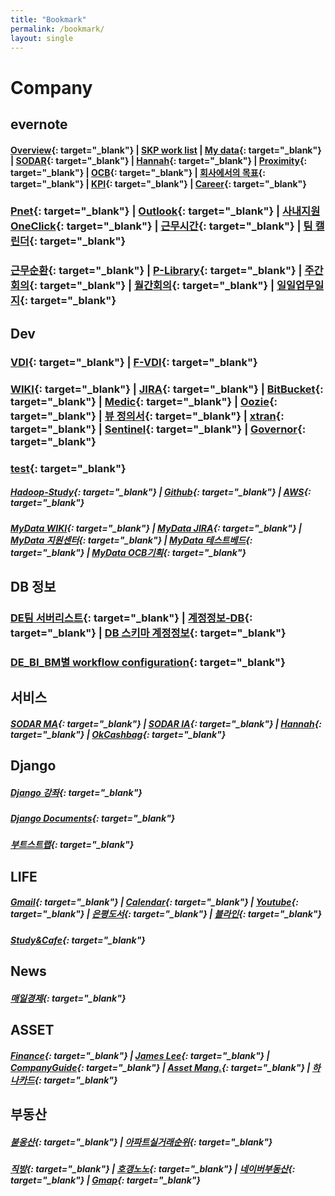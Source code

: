 ```yaml
---
title: "Bookmark"
permalink: /bookmark/
layout: single
---
```


# Company

## evernote

#### [Overview](evernote:///view/81714896/s455/3ff3368a-c62d-472f-907c-ddf89ae55209/d7c864fc-db4f-4105-8644-91e9af9cd41f){: target="_blank"}  |  [SKP work list](evernote:///view/81714896/s455/b1af0563-bccd-4132-a6e7-4f21622ccc73/c7ae237e-12f2-4447-bc6c-d54ee3e78b4e)  |  [My data](evernote:///view/81714896/s455/c9125666-42ce-4ae3-835b-34c1efe1b681/c7ae237e-12f2-4447-bc6c-d54ee3e78b4e){: target="_blank"}  |  [SODAR](evernote:///view/81714896/s455/b3893d58-45a7-6d1c-6f30-66a6b95aa458/c7ae237e-12f2-4447-bc6c-d54ee3e78b4e){: target="_blank"}  |  [Hannah](evernote:///view/81714896/s455/500735cc-840c-388b-e19b-e4734f4b2f4f/c7ae237e-12f2-4447-bc6c-d54ee3e78b4e){: target="_blank"}  |  [Proximity](evernote:///view/81714896/s455/20638197-94bc-24c6-c940-25362a1d14e9/c7ae237e-12f2-4447-bc6c-d54ee3e78b4e){: target="_blank"}  |  [OCB](evernote:///view/81714896/s455/e2683687-aa71-fb91-dd59-707d92013bce/c7ae237e-12f2-4447-bc6c-d54ee3e78b4e){: target="_blank"}  |  [회사에서의 목표](evernote:///view/81714896/s455/0941a732-90b7-30f9-56f3-a4ea50cb7e36/c7ae237e-12f2-4447-bc6c-d54ee3e78b4e){: target="_blank"}  |  [KPI](evernote:///view/81714896/s455/1411c7de-f035-4e73-9ed9-93032a918a7e/c7ae237e-12f2-4447-bc6c-d54ee3e78b4e){: target="_blank"}  |  [Career](evernote:///view/81714896/s455/c5df9a61-0301-4df4-b8e7-fa2851afab32/f53ce214-2863-460c-b39b-7db71e18e47b){: target="_blank"}         

### [Pnet](http://pnet.skplanet.com/main/index.aspx){: target="_blank"}  |  [Outlook](https://owa.skplanet.com/owa/#path=/mail){: target="_blank"}  |  [사내지원OneClick](http://supportportal.skplanet.com/main/main.aspx){: target="_blank"}  | [근무시간](http://workinghours.skplanet.com/main){: target="_blank"}  |  [팀 캘린더](http://wiki.skplanet.com/display/DE/calendar/a2fc534a-343e-4e6d-84ff-1fc4824d7119?calendarName=DE%20Calendar){: target="_blank"} 

### [근무순환](https://skpcorp-my.sharepoint.com/:x:/g/personal/sugap_rho_skplanet_com/EbHDuNI3UlZImEzqZhOoGHQBpwuTuQh4ADJfh_jdcPcMzw?e=aiQXEU){: target="_blank"}  |  [P-Library](http://p-library.skplanet.com/index.ax){: target="_blank"}  |  [주간회의](http://wiki.skplanet.com/display/DE/Team+Weekly){: target="_blank"}  |  [월간회의](http://wiki.skplanet.com/pages/viewpage.action?pageId=336387897){: target="_blank"}  |  [일일업무일지](http://wiki.skplanet.com/pages/viewpage.action?pageId=338385408){: target="_blank"}

## Dev

### [VDI](http://workspace.skplanet.com/Citrix/StoreWeb){: target="_blank"}  |  [F-VDI](http://fvdi.skplanet.co.kr/){: target="_blank"}

### [WIKI](http://wiki.skplanet.com/display/DE/Team+Weekly){: target="_blank"}  |  [JIRA](http://jira.skplanet.com/secure/Dashboard.jspa){: target="_blank"}  |  [BitBucket](http://code.skplanet.com/dashboard){: target="_blank"}  |  [Medic](http://medic.skplanet.co.kr:7000/databases){: target="_blank"}  |  [Oozie](http://172.22.224.34:11200/oozie/){: target="_blank"}  |  [뷰 정의서](http://wiki.skplanet.com/pages/viewpage.action?pageId=114731349){: target="_blank"}  |  [xtran](https://xtrans.skplanet.com/){: target="_blank"}  |  [Sentinel](https://sentinel.skplanet.com:9091/login){: target="_blank"}  |  [Governor](http://governor.skplanet.com:8088/main){: target="_blank"}

### [test](https://www.evernote.com/shard/s455/nl/81714896/3ff3368a-c62d-472f-907c-ddf89ae55209?title=Overview){: target="_blank"}


##### [Hadoop-Study](https://wikidocs.net/profile/info/book/6965){: target="_blank"}  |  [Github](https://github.com/jwryu87){: target="_blank"}  |  [AWS](https://ap-northeast-2.console.aws.amazon.com/){: target="_blank"}

##### [MyData WIKI](http://wiki.skplanet.com/pages/viewpage.action?pageId=354845315){: target="_blank"}  |  [MyData JIRA](http://jira.skplanet.com/browse/DTPCS-4560){: target="_blank"}  |  [MyData 지원센터](https://www.mydatacenter.or.kr:3441/main.do){: target="_blank"}  |  [MyData 테스트베드](https://developers.mydatakorea.org/mdtb/){: target="_blank"}  |  [MyData OCB기획](http://wiki.skplanet.com/pages/viewpage.action?pageId=354864257){: target="_blank"}


## DB 정보

### [DE팀 서버리스트](https://skpcorp-my.sharepoint.com/:x:/g/personal/cookatrice_skplanet_com/EdQQbgmFIA1DtQW4yv5RQa4B4ibmVLGt3OA0p0u1p2dJVg?e=4%3AzZt8by&at=9){: target="_blank"}  |  [계정정보-DB](http://wiki.skplanet.com/pages/viewpage.action?pageId=75002137){: target="_blank"}  |  [DB 스키마 계정정보](http://wiki.skplanet.com/pages/viewpage.action?pageId=320091775){: target="_blank"}

### [DE_BI_BM별 workflow configuration](https://skpcorp-my.sharepoint.com/:x:/g/personal/minjun_bae_skplanet_com1/EZ22S12VqWFIo8UifpQQTY8B2cPd52OwDtTd-P21wtivJQ?e=4%3AYbfNlN&at=9){: target="_blank"}

## 서비스

##### [SODAR MA](https://sodar.syrup.co.kr/index.html){: target="_blank"}  |  [SODAR IA](https://sodaradmin.syrup.co.kr/index.html){: target="_blank"}  |  [Hannah](https://hannahadmin.syrup.co.kr/#/pages/login){: target="_blank"}  |  [OkCashbag](https://www.okcashbag.com/life/event/eventHome.do){: target="_blank"}

## Django

##### [Django 강좌](https://www.imagineer.io/courses/101240/lectures/1851490){: target="_blank"}
##### [Django Documents](https://docs.djangoproject.com){: target="_blank"}
##### [부트스트랩](http://bootstrapk.com/){: target="_blank"}

## LIFE

##### [Gmail](https://mail.google.com/mail/u/0/){: target="_blank"}  |  [Calendar](https://calendar.naver.com){: target="_blank"}  |  [Youtube](https://www.youtube.com/){: target="_blank"} |  [은평도서](https://www.eplib.or.kr/){: target="_blank"}  |  [블라인](https://www.teamblind.com/kr/){: target="_blank"}

##### [Study&Cafe](https://www.youtube.com/watch?v=C5bOu0OL6Ec){: target="_blank"}

## News

##### [매일경제](https://www.mk.co.kr/news/){: target="_blank"}

## ASSET

##### [Finance](https://finance.naver.com/){: target="_blank"}  |  [James Lee](https://blog.naver.com/ionia17){: target="_blank"}  |  [CompanyGuide](http://comp.fnguide.com/){: target="_blank"}  |  [Asset Mang.](https://docs.google.com/spreadsheets/d/1yDYln-okTCJijys8r4rK03Eq4eNVwjXy23WLv563KvU/edit#gid=821932368){: target="_blank"}  |  [하나카드](https://www.hanacard.co.kr/){: target="_blank"}

## 부동산

##### [붇옹산](https://cafe.naver.com/jaegebal){: target="_blank"}  |  [아파트실거래순위](https://www.todayoung.com/area1.html?area_code=){: target="_blank"}
##### [직방](https://www.zigbang.com/home/apt/map){: target="_blank"}  |  [호갱노노](https://hogangnono.com/){: target="_blank"}  |  [네이버부동산](https://land.naver.com/){: target="_blank"}  |  [Gmap](https://www.google.co.kr/maps/){: target="_blank"}




